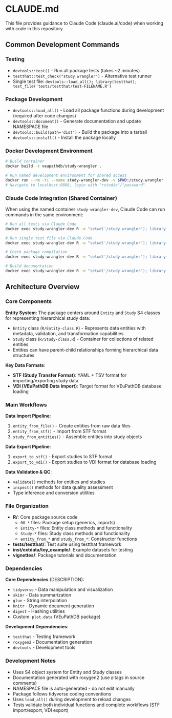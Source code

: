 # CLAUDE.md

This file provides guidance to Claude Code (claude.ai/code) when working with code in this repository.

## Common Development Commands

### Testing
- `devtools::test()` - Run all package tests (takes ~2 minutes)
- `testthat::test_check("study.wrangler")` - Alternative test runner
- Single test file: `devtools::load_all(); library(testthat); test_file('tests/testthat/test-FILENAME.R')`

### Package Development
- `devtools::load_all()` - Load all package functions during development (required after code changes)
- `devtools::document()` - Generate documentation and update NAMESPACE file
- `devtools::build(path='dist')` - Build the package into a tarball
- `devtools::install()` - Install the package locally

### Docker Development Environment
```bash
# Build container
docker build -t veupathdb/study-wrangler .

# Run named development environment for shared access
docker run --rm -ti --name study-wrangler-dev -v $PWD:/study.wrangler -e PASSWORD=password -p 8888:8787 veupathdb/study-wrangler
# Navigate to localhost:8888, login with "rstudio"/"password"
```

### Claude Code Integration (Shared Container)
When using the named container `study-wrangler-dev`, Claude Code can run commands in the same environment:
```bash
# Run all tests via Claude Code
docker exec study-wrangler-dev R -e "setwd('/study.wrangler'); library(devtools); test()"

# Run single test file via Claude Code  
docker exec study-wrangler-dev R -e "setwd('/study.wrangler'); library(devtools); load_all(); library(testthat); test_file('tests/testthat/test-Entity-categories.R')"

# Check package compilation
docker exec study-wrangler-dev R -e "setwd('/study.wrangler'); library(devtools); load_all()"

# Build documentation
docker exec study-wrangler-dev R -e "setwd('/study.wrangler'); library(devtools); document()"
```

## Architecture Overview

### Core Components

**Entity System**: The package centers around `Entity` and `Study` S4 classes for representing hierarchical study data:
- `Entity` class (`R/Entity-class.R`) - Represents data entities with metadata, validation, and transformation capabilities
- `Study` class (`R/Study-class.R`) - Container for collections of related entities
- Entities can have parent-child relationships forming hierarchical data structures

**Key Data Formats**:
- **STF (Study Transfer Format)**: YAML + TSV format for importing/exporting study data
- **VDI (VEuPathDB Data Import)**: Target format for VEuPathDB database loading

### Main Workflows

**Data Import Pipeline**:
1. `entity_from_file()` - Create entities from raw data files
2. `entity_from_stf()` - Import from STF format
3. `study_from_entities()` - Assemble entities into study objects

**Data Export Pipeline**:
1. `export_to_stf()` - Export studies to STF format
2. `export_to_vdi()` - Export studies to VDI format for database loading

**Data Validation & QC**:
- `validate()` methods for entities and studies
- `inspect()` methods for data quality assessment
- Type inference and conversion utilities

### File Organization

- **R/**: Core package source code
  - `00_*` files: Package setup (generics, imports)
  - `Entity-*` files: Entity class methods and functionality
  - `Study-*` files: Study class methods and functionality
  - `entity_from_*` and `study_from_*`: Constructor functions
- **tests/testthat/**: Test suite using testthat framework
- **inst/extdata/toy_example/**: Example datasets for testing
- **vignettes/**: Package tutorials and documentation

### Dependencies

**Core Dependencies** (DESCRIPTION):
- `tidyverse` - Data manipulation and visualization
- `skimr` - Data summarization
- `glue` - String interpolation
- `knitr` - Dynamic document generation
- `digest` - Hashing utilities
- Custom: `plot.data` (VEuPathDB package)

**Development Dependencies**:
- `testthat` - Testing framework
- `roxygen2` - Documentation generation
- `devtools` - Development tools

### Development Notes

- Uses S4 object system for Entity and Study classes
- Documentation generated with roxygen2 (use `@` tags in source comments)
- NAMESPACE file is auto-generated - do not edit manually
- Package follows tidyverse coding conventions
- Uses `load_all()` during development to reload changes
- Tests validate both individual functions and complete workflows (STF import/export, VDI export)